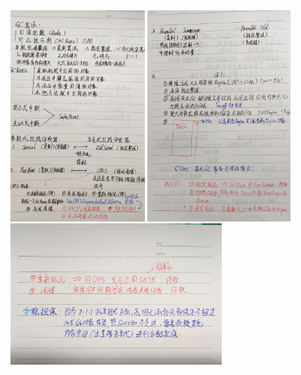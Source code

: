 <img src=".\img\1.jpg" style="zoom: 33%;" />

<img src=".\img\2.jpg" alt="2" style="zoom:33%;" />

<img src=".\img\3.jpg" alt="3" style="zoom:33%;" />